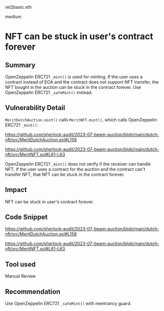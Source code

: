 ret2basic.eth

medium

# NFT can be stuck in user's contract forever

## Summary

OpenZeppelin ERC721 `_mint()` is used for minting. If the user uses a contract instead of EOA and the contract does not support NFT transfer, the NFT bought in the auction can be stuck in the contract forever. Use OpenZeppelin ERC721 `_safeMint()` instead.

## Vulnerability Detail

`MeritDutchAuction.mint()` calls `MeritNFT.mint()`, which calls OpenZeppelin ERC721 `_mint()`:

https://github.com/sherlock-audit/2023-07-beam-auction/blob/main/dutch-nft/src/MeritDutchAuction.sol#L158

https://github.com/sherlock-audit/2023-07-beam-auction/blob/main/dutch-nft/src/MeritNFT.sol#L61-L63

OpenZeppelin ERC721 `_mint()` does not verify if the receiver can handle NFT. If the user uses a contract for the auction and the contract can't transfer NFT, that NFT can be stuck in the contract forever.

## Impact

NFT can be stuck in user's contract forever.

## Code Snippet

https://github.com/sherlock-audit/2023-07-beam-auction/blob/main/dutch-nft/src/MeritDutchAuction.sol#L158

https://github.com/sherlock-audit/2023-07-beam-auction/blob/main/dutch-nft/src/MeritNFT.sol#L61-L63

## Tool used

Manual Review

## Recommendation

Use OpenZeppelin ERC721 `_safeMint()` with reentrancy guard.